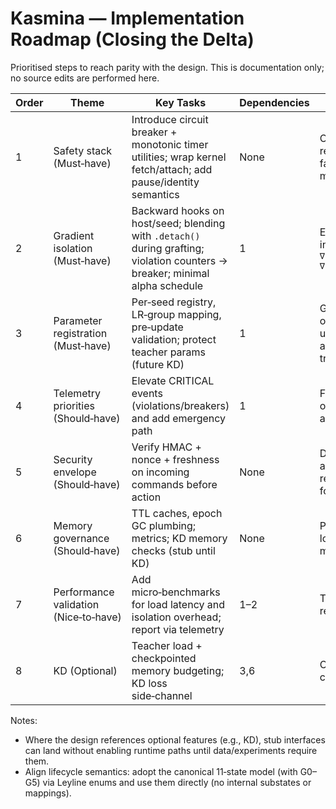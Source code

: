 # Kasmina — Implementation Roadmap (Closing the Delta)

Prioritised steps to reach parity with the design. This is documentation only; no source edits are performed here.

| Order | Theme | Key Tasks | Dependencies | Outcome |
| --- | --- | --- | --- | --- |
| 1 | Safety stack (Must‑have) | Introduce circuit breaker + monotonic timer utilities; wrap kernel fetch/attach; add pause/identity semantics | None | Observable, recoverable failure modes |
| 2 | Gradient isolation (Must‑have) | Backward hooks on host/seed; blending with `.detach()` during grafting; violation counters → breaker; minimal alpha schedule | 1 | Enforce invariant `∇L_host ∩ ∇L_seed = ∅` |
| 3 | Parameter registration (Must‑have) | Per‑seed registry, LR‑group mapping, pre‑update validation; protect teacher params (future KD) | 1 | Guard optimiser updates and audit trail |
| 4 | Telemetry priorities (Should‑have) | Elevate CRITICAL events (violations/breakers) and add emergency path | 1 | Faster operator awareness |
| 5 | Security envelope (Should‑have) | Verify HMAC + nonce + freshness on incoming commands before action | None | Defend against replay and forgery |
| 6 | Memory governance (Should‑have) | TTL caches, epoch GC plumbing; metrics; KD memory checks (stub until KD) | None | Predictable long‑run memory |
| 7 | Performance validation (Nice‑to‑have) | Add micro‑benchmarks for load latency and isolation overhead; report via telemetry | 1–2 | Track regressions |
| 8 | KD (Optional) | Teacher load + checkpointed memory budgeting; KD loss side‑channel | 3,6 | C‑024 capability |

Notes:
- Where the design references optional features (e.g., KD), stub interfaces can land without enabling runtime paths until data/experiments require them.
- Align lifecycle semantics: adopt the canonical 11‑state model (with G0–G5) via Leyline enums and use them directly (no internal substates or mappings).

